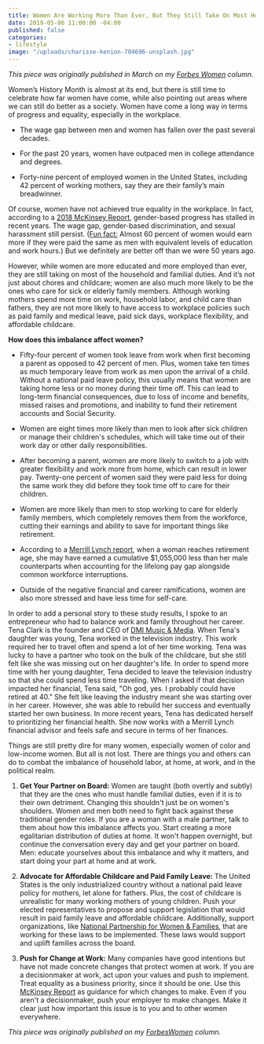 ```yaml
---
title: Women Are Working More Than Ever, But They Still Take On Most Household Responsibilities
date: 2019-05-06 11:00:00 -04:00
published: false
categories:
- lifestyle
image: "/uploads/charisse-kenion-704696-unsplash.jpg"
---
```


*This piece was originally published in March on my [Forbes Women](https://www.forbes.com/sites/maggiegermano/2019/03/27/women-are-working-more-than-ever-but-they-still-take-on-most-household-responsibilities/#fb77a352e9eb) column.*

Women’s History Month is almost at its end, but there is still time to celebrate how far women have come, while also pointing out areas where we can still do better as a society. Women have come a long way in terms of progress and equality, especially in the workplace.

* The wage gap between men and women has fallen over the past several decades.

* For the past 20 years, women have outpaced men in college attendance and degrees.

* Forty-nine percent of employed women in the United States, including 42 percent of working mothers, say they are their family’s main breadwinner.

Of course, women have not achieved true equality in the workplace. In fact, according to a [2018 McKinsey Report](https://www.mckinsey.com/featured-insights/gender-equality/women-in-the-workplace-2018), gender-based progress has stalled in recent years. The wage gap, gender-based discrimination, and sexual harassment still persist. ([Fun fact:](https://www.brookings.edu/blog/brookings-now/2017/12/05/10-facts-about-american-women-in-the-workforce/) Almost 60 percent of women would earn more if they were paid the same as men with equivalent levels of education and work hours.) But we definitely are better off than we were 50 years ago.

However, while women are more educated and more employed than ever, they are still taking on most of the household and familial duties. And it’s not just about chores and childcare; women are also much more likely to be the ones who care for sick or elderly family members. Although working mothers spend more time on work, household labor, and child care than fathers, they are not more likely to have access to workplace policies such as paid family and medical leave, paid sick days, workplace flexibility, and affordable childcare.

**How does this imbalance affect women?**

* Fifty-four percent of women took leave from work when first becoming a parent as opposed to 42 percent of men. Plus, women take ten times as much temporary leave from work as men upon the arrival of a child. Without a national paid leave policy, this usually means that women are taking home less or no money during their time off. This can lead to long-term financial consequences, due to loss of income and benefits, missed raises and promotions, and inability to fund their retirement accounts and Social Security.

* Women are eight times more likely than men to look after sick children or manage their children's schedules, which will take time out of their work day or other daily responsibilities.

* After becoming a parent, women are more likely to switch to a job with greater flexibility and work more from home, which can result in lower pay. Twenty-one percent of women said they were paid less for doing the same work they did before they took time off to care for their children.

* Women are more likely than men to stop working to care for elderly family members, which completely removes them from the workforce, cutting their earnings and ability to save for important things like retirement.

* According to a [Merrill Lynch report](https://www.businesswire.com/news/home/20180419005028/en/Women-Fundamentally-Journeys-Financial-Wellness-Merrill-Lynch), when a woman reaches retirement age, she may have earned a cumulative $1,055,000 less than her male counterparts when accounting for the lifelong pay gap alongside common workforce interruptions.

* Outside of the negative financial and career ramifications, women are also more stressed and have less time for self-care.

In order to add a personal story to these study results, I spoke to an entrepreneur who had to balance work and family throughout her career. Tena Clark is the founder and CEO of [DMI Music & Media](https://www.dmimusic.com/). When Tena's daughter was young, Tena worked in the television industry. This work required her to travel often and spend a lot of her time working. Tena was lucky to have a partner who took on the bulk of the childcare, but she still felt like she was missing out on her daughter's life. In order to spend more time with her young daughter, Tena decided to leave the television industry so that she could spend less time traveling. When I asked if that decision impacted her financial, Tena said, "Oh god, yes. I probably could have retired at 40." She felt like leaving the industry meant she was starting over in her career. However, she was able to rebuild her success and eventually started her own business. In more recent years, Tena has dedicated herself to prioritizing her financial health. She now works with a Merrill Lynch financial advisor and feels safe and secure in terms of her finances.

Things are still pretty dire for many women, especially women of color and low-income women. But all is not lost. There are things you and others can do to combat the imbalance of household labor, at home, at work, and in the political realm.

1. **Get Your Partner on Board:** Women are taught (both overtly and subtly) that they are the ones who must handle familial duties, even if it is to their own detriment. Changing this shouldn't just be on women's shoulders. Women and men both need to fight back against these traditional gender roles. If you are a woman with a male partner, talk to them about how this imbalance affects you. Start creating a more egalitarian distribution of duties at home. It won't happen overnight, but continue the conversation every day and get your partner on board. Men: educate yourselves about this imbalance and why it matters, and start doing your part at home and at work.

2. **Advocate for Affordable Childcare and Paid Family Leave:** The United States is the only industrialized country without a national paid leave policy for mothers, let alone for fathers. Plus, the cost of childcare is unrealistic for many working mothers of young children. Push your elected representatives to propose and support legislation that would result in paid family leave and affordable childcare. Additionally, support organizations, like [National Partnership for Women & Families](http://www.nationalpartnership.org/), that are working for these laws to be implemented. These laws would support and uplift families across the board.

3. **Push for Change at Work:** Many companies have good intentions but have not made concrete changes that protect women at work. If you are a decisionmaker at work, act upon your values and push to implement. Treat equality as a business priority, since it should be one. Use this [McKinsey Report](https://www.mckinsey.com/featured-insights/gender-equality/women-in-the-workplace-2018) as guidance for which changes to make. Even if you aren't a decisionmaker, push your employer to make changes. Make it clear just how important this issue is to you and to other women everywhere.

*This piece was originally published on my [ForbesWomen](https://www.forbes.com/sites/maggiegermano/2019/03/27/women-are-working-more-than-ever-but-they-still-take-on-most-household-responsibilities/#6874fad952e9) column.*